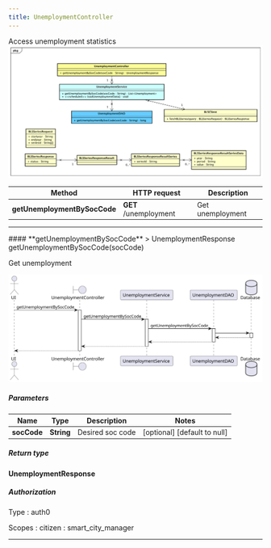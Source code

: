```yaml
---
title: UnemploymentController
---
```


Access unemployment statistics  ![class diagram](/diagrams/classDiagrams/Unemployment.svg) 

| Method | HTTP request | Description |
|------------- | ------------- | -------------|
| **getUnemploymentBySocCode** | **GET** /unemployment | Get unemployment |



<hr/>
#### **getUnemploymentBySocCode**
> UnemploymentResponse getUnemploymentBySocCode(socCode)

Get unemployment

![sequence diagram](/diagrams/UnemploymentController-getUnemploymentBySocCode-sequence.svg)

##### Parameters

|Name | Type | Description  | Notes |
|------------- | ------------- | ------------- | -------------|
| **socCode** | **String**| Desired soc code | [optional] [default to null] |

##### Return type

**UnemploymentResponse**

##### Authorization


Type
: auth0

Scopes
: citizen
: smart_city_manager

<hr/>